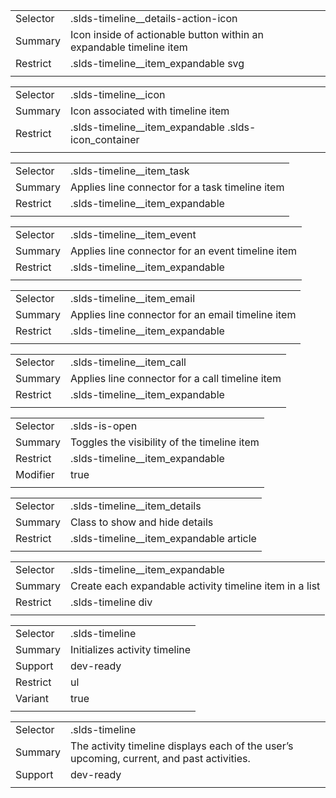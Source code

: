 
|  |  |
|-------|-------|
| Selector | .slds-timeline__details-action-icon |
| Summary | Icon inside of actionable button within an expandable timeline item |
| Restrict | .slds-timeline__item_expandable svg |
|  |  |


|  |  |
|-------|-------|
| Selector | .slds-timeline__icon |
| Summary | Icon associated with timeline item |
| Restrict | .slds-timeline__item_expandable .slds-icon_container |
|  |  |


|  |  |
|-------|-------|
| Selector | .slds-timeline__item_task |
| Summary | Applies line connector for a task timeline item |
| Restrict | .slds-timeline__item_expandable |
|  |  |


|  |  |
|-------|-------|
| Selector | .slds-timeline__item_event |
| Summary | Applies line connector for an event timeline item |
| Restrict | .slds-timeline__item_expandable |
|  |  |


|  |  |
|-------|-------|
| Selector | .slds-timeline__item_email |
| Summary | Applies line connector for an email timeline item |
| Restrict | .slds-timeline__item_expandable |
|  |  |


|  |  |
|-------|-------|
| Selector | .slds-timeline__item_call |
| Summary | Applies line connector for a call timeline item |
| Restrict | .slds-timeline__item_expandable |
|  |  |


|  |  |
|-------|-------|
| Selector | .slds-is-open |
| Summary | Toggles the visibility of the timeline item |
| Restrict | .slds-timeline__item_expandable |
| Modifier | true |
|  |  |


|  |  |
|-------|-------|
| Selector | .slds-timeline__item_details |
| Summary | Class to show and hide details |
| Restrict | .slds-timeline__item_expandable article |
|  |  |


|  |  |
|-------|-------|
| Selector | .slds-timeline__item_expandable |
| Summary | Create each expandable activity timeline item in a list |
| Restrict | .slds-timeline div |
|  |  |


|  |  |
|-------|-------|
| Selector | .slds-timeline |
| Summary | Initializes activity timeline |
| Support | dev-ready |
| Restrict | ul |
| Variant | true |
|  |  |


|  |  |
|-------|-------|
| Selector | .slds-timeline |
| Summary | The activity timeline displays each of the user’s upcoming, current, and past activities. |
| Support | dev-ready |
|  |  |

